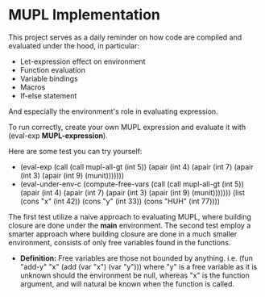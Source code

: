 # MUPL Implementation
This project serves as a daily reminder on how code are compiled and evaluated under the hood, in particular:
- Let-expression effect on environment
- Function evaluation
- Variable bindings
- Macros
- If-else statement

And especially the environment's role in evaluating expression.

To run correctly, create your own MUPL expression and evaluate it with (eval-exp **MUPL-expression**).

Here are some test you can try yourself:
- (eval-exp (call (call mupl-all-gt (int 5)) (apair (int 4) (apair (int 7) (apair (int 3) (apair (int 9) (munit)))))))
- (eval-under-env-c (compute-free-vars (call (call mupl-all-gt (int 5)) (apair (int 4) (apair (int 7) (apair (int 3) (apair (int 9) (munit))))))) (list (cons "x" (int 42)) (cons "y" (int 33)) (cons "HUH" (int 77))))

The first test utilize a naive approach to evaluating MUPL, where building closure are done under the **main** environment. The second test employ a smarter approach where building closure are done in a much smaller environment, consists of only free variables found in the functions. 
- **Definition:** Free variables are those not bounded by anything. i.e. (fun "add-y" "x" (add (var "x") (var "y"))) where "y" is a free variable as it is unknown should the environment be null, whereas "x" is the function argument, and will natural be known when the function is called.
